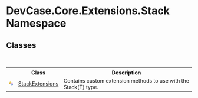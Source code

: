 # DevCase.Core.Extensions.Stack Namespace
 




## Classes
&nbsp;<table><tr><th></th><th>Class</th><th>Description</th></tr><tr><td>![Public class](media/pubclass.gif "Public class")</td><td><a href="T_DevCase_Core_Extensions_Stack_StackExtensions">StackExtensions</a></td><td>
Contains custom extension methods to use with the Stack(T) type.</td></tr></table>&nbsp;

